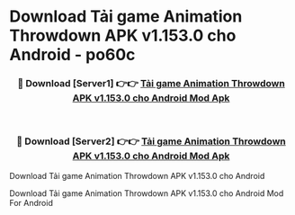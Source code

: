 # Download Tải game Animation Throwdown APK v1.153.0 cho Android - po60c


<div align="center">
<h3>🔴 Download [Server1] 👉👉 <a href="https://apk-comot.site?title=Tải_game_Animation_Throwdown_APK_v1.153.0_cho_Android">Tải game Animation Throwdown APK v1.153.0 cho Android Mod Apk</a></h3><br>
<h3>🔴 Download [Server2] 👉👉 <a href="https://apk-comot.site?title=Tải_game_Animation_Throwdown_APK_v1.153.0_cho_Android">Tải game Animation Throwdown APK v1.153.0 cho Android Mod Apk</a></h3>
</div>



Download Tải game Animation Throwdown APK v1.153.0 cho Android 

Download Tải game Animation Throwdown APK v1.153.0 cho Android Mod For Android